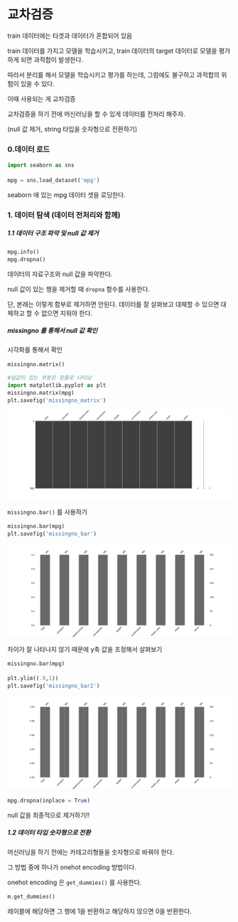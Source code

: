 # 교차검증



train 데이터에는 타겟과 데이터가 혼합되어 있음

train 데이터를 가지고 모델을 학습시키고, train 데이터의 target 데이터로 모델을 평가하게 되면 과적합이 발생한다. 

따라서 분리를 해서 모델을 학습시키고 평가를 하는데, 그럼에도 불구하고 과적합의 위험이 있을 수 있다.



이때 사용되는 게 교차검증



교차검증을 하기 전에 머신러닝을 할 수 있게 데이터를 전처리 해주자.

(null 값 제거, string 타입을 숫자형으로 전환하기)





### 0.데이터 로드



```python
import seaborn as sns

mpg = sns.load_dataset('mpg')
```



seaborn 에 있는 mpg 데이터 셋을 로딩한다.



### 1. 데이터 탐색 (데이터 전처리와 함께)



##### 1.1 데이터 구조 파악 및 null 값 제거



```python
mpg.info()
mpg.dropna()
```



데이터의 자료구조와 null 값을 파악한다.

null 값이 있는 행을 제거할 때 `dropna` 함수를 사용한다.

단, 본래는 이렇게 함부로 제거하면 안된다. 데이터를 잘 살펴보고 대체할 수 있으면 대체하고 할 수 없으면 지워야 한다.



##### missingno 를 통해서 null 값 확인

시각화를 통해서 확인



`missingno.matrix()` 



```python
#널값이 있는 부분은 흰줄로 나타남
import matplotlib.pyplot as plt
missingno.matrix(mpg)
plt.savefig('missingno_matrix')
```



![missingno_matrix](%EB%A8%B8%EC%8B%A0%EB%9F%AC%EB%8B%9D(3)_%EA%B5%90%EC%B0%A8%EA%B2%80%EC%A6%9D.assets/missingno_matrix.png)



`missingno.bar()` 를 사용하기



```python
missingno.bar(mpg)
plt.savefig('missingno_bar')
```



![missingno_bar](%EB%A8%B8%EC%8B%A0%EB%9F%AC%EB%8B%9D(3)_%EA%B5%90%EC%B0%A8%EA%B2%80%EC%A6%9D.assets/missingno_bar.png)

차이가 잘 나타나지 않기 때문에 y축 값을 조정해서 살펴보기



```python
missingno.bar(mpg)

plt.ylim((.9,1))
plt.savefig('missingno_bar2')
```



![missingno_bar2](%EB%A8%B8%EC%8B%A0%EB%9F%AC%EB%8B%9D(3)_%EA%B5%90%EC%B0%A8%EA%B2%80%EC%A6%9D.assets/missingno_bar2.png)



```python
mpg.dropna(inplace = True)
```



null 값을 최종적으로 제거하기!!



##### 1.2 데이터 타입 숫자형으로 전환



머신러닝을 하기 전에는 카테고리형들을 숫자형으로 바꿔야 한다.

그 방법 중에 하나가 onehot encoding 방법이다.

onehot encoding 은 `get_dummies()` 를 사용한다.



```python
m.get_dummies()
```



레이블에 해당하면 그 행에 1을 반환하고 해당하지 않으면 0을 반환한다.











